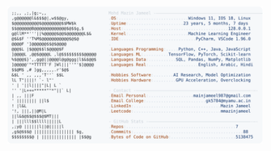 <picture>
  <source srcset="https://raw.githubusercontent.com/mmazinjameel/mmazinjameel/main/dark_mode.svg?v=1744488594" media="(prefers-color-scheme: dark)">
  <img src="https://raw.githubusercontent.com/mmazinjameel/mmazinjameel/main/light_mode.svg?v=1744488594">
</picture>
